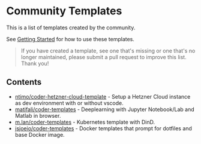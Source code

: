 # Community Templates

This is a list of templates created by the community.

See [Getting Started](./README.md#getting-started) for how to use these templates.

> If you have created a template, see one that's missing or one that's no longer
maintained, please submit a pull request to improve this list. Thank you!

## Contents

- [ntimo/coder-hetzner-cloud-template](https://github.com/ntimo/coder-hetzner-cloud-template) - Setup a Hetzner Cloud instance as dev environment with or without vscode.
- [matifali/coder-templates](https://github.com/matifali/coder-templates) - Deeplearning with Jupyter Notebook/Lab and Matlab in browser.
- [m.lan/coder-templates](https://gitlab.com/m.lan/coder-templates) - Kubernetes template with DinD.
- [jsjoeio/coder-templates](https://github.com/jsjoeio/coder-templates) - Docker templates that prompt for dotfiles and base Docker image.
